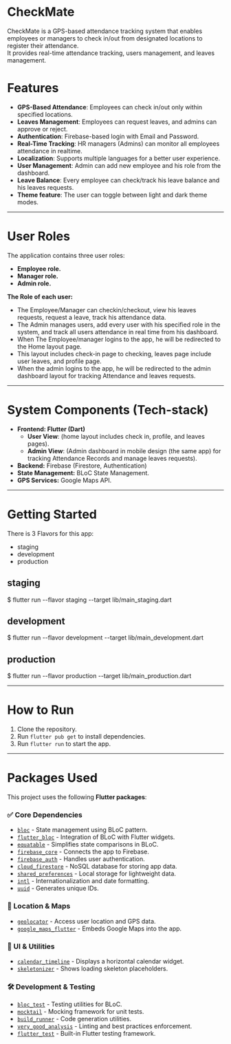 # CheckMate

CheckMate is a GPS-based attendance tracking system that enables employees or managers to check in/out from designated locations to register their attendance.                               
It provides real-time attendance tracking, users management, and leaves management.

# Features

- **GPS-Based Attendance**: Employees can check in/out only within specified locations.
- **Leaves Management**: Employees can request leaves, and admins can approve or reject.
- **Authentication**: Firebase-based login with Email and Password.
- **Real-Time Tracking**: HR managers (Admins) can monitor all employees attendance in realtime.
- **Localization**: Supports multiple languages for a better user experience.
- **User Management**: Admin can add new employee and his role from the dashboard.
- **Leave Balance**: Every employee can check/track his leave balance and his leaves requests.
- **Theme feature**: The user can toggle between light and dark theme modes.

--------------------------------------------------

# User Roles

The application contains three user roles:
- **Employee role.**
- **Manager role.**
- **Admin role.**

**The Role of each user:**                                                               
- The Employee/Manager can checkin/checkout, view his leaves requests, request a leave, track his attendance data.                                                         
- The Admin manages users, add every user with his specified role in the system, and track all users attendance in real time from his dashboard.                                          
- When The Employee/manager logins to the app, he will be redirected to the Home layout page.                                                      
- This layout includes check-in page to checking, leaves page include user leaves, and profile page.                                            
- When the admin logins to the app, he will be redirected to the admin dashboard layout for tracking Attendance and leaves requests.

-------------------------------------------------------

# System Components (Tech-stack)
- **Frontend: Flutter (Dart)**
    - **User View**: (home layout includes check in, profile, and leaves pages).
    - **Admin View**: (Admin dashboard in mobile design (the same app) for tracking Attendance Records and manage leaves requests).
- **Backend:** Firebase (Firestore, Authentication)
- **State Management:** BLoC State Management.
- **GPS Services:** Google Maps API.

------------------------------------------------
# Getting Started

There is 3 Flavors for this app:
- staging
- development
- production

## staging
$ flutter run --flavor staging --target lib/main_staging.dart

## development
$ flutter run --flavor development --target lib/main_development.dart

## production
$ flutter run --flavor production --target lib/main_production.dart

---------------------------------------------

# How to Run

1. Clone the repository.
2. Run `flutter pub get` to install dependencies.
3. Run `flutter run` to start the app.

------------------------------------------------

# Packages Used
This project uses the following **Flutter packages**:

### ✅ Core Dependencies
- [`bloc`](https://pub.dev/packages/bloc) - State management using BLoC pattern.
- [`flutter_bloc`](https://pub.dev/packages/flutter_bloc) - Integration of BLoC with Flutter widgets.
- [`equatable`](https://pub.dev/packages/equatable) - Simplifies state comparisons in BLoC.
- [`firebase_core`](https://pub.dev/packages/firebase_core) - Connects the app to Firebase.
- [`firebase_auth`](https://pub.dev/packages/firebase_auth) - Handles user authentication.
- [`cloud_firestore`](https://pub.dev/packages/cloud_firestore) - NoSQL database for storing app data.
- [`shared_preferences`](https://pub.dev/packages/shared_preferences) - Local storage for lightweight data.
- [`intl`](https://pub.dev/packages/intl) - Internationalization and date formatting.
- [`uuid`](https://pub.dev/packages/uuid) - Generates unique IDs.

### 📍 Location & Maps
- [`geolocator`](https://pub.dev/packages/geolocator) - Access user location and GPS data.
- [`google_maps_flutter`](https://pub.dev/packages/google_maps_flutter) - Embeds Google Maps into the app.

### 🎨 UI & Utilities
- [`calendar_timeline`](https://pub.dev/packages/calendar_timeline) - Displays a horizontal calendar widget.
- [`skeletonizer`](https://pub.dev/packages/skeletonizer) - Shows loading skeleton placeholders.

### 🛠 Development & Testing
- [`bloc_test`](https://pub.dev/packages/bloc_test) - Testing utilities for BLoC.
- [`mocktail`](https://pub.dev/packages/mocktail) - Mocking framework for unit tests.
- [`build_runner`](https://pub.dev/packages/build_runner) - Code generation utilities.
- [`very_good_analysis`](https://pub.dev/packages/very_good_analysis) - Linting and best practices enforcement.
- [`flutter_test`](https://pub.dev/packages/flutter_test) - Built-in Flutter testing framework.
